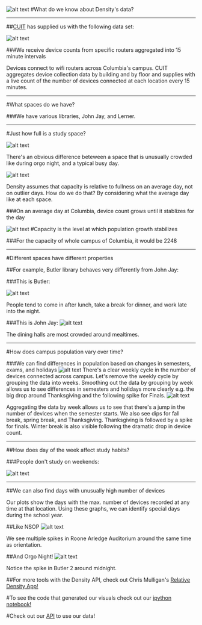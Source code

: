 ![alt text](http://library.columbia.edu/content/libraryweb/locations/business/_jcr_content/layout_featuredcontent/image.img.jpg/1369336790208.jpg)
#What do we know about Density's data?

---

##[CUIT](https://cuit.columbia.edu/) has supplied us with the following data set:

![alt text](https://github.com/adicu/density/blob/master/density/static/favicon.png?raw=true)

###We receive device counts from specific routers aggregated into 15 minute intervals

Devices connect to wifi routers across Columbia's campus.  CUIT aggregates device collection data by building and by floor and supplies with a live count of the number of devices connected at each location every 15 minutes.

---

#What spaces do we have?

###We have various libraries, John Jay, and Lerner.

---

#Just how full is a study space?



![alt text](http://www.hercampus.com/sites/default/files/2013/12/02/4192655241_df21ba1706.jpg)


There's an obvious difference beteween a space that is unusually crowded like during orgo night, and a typical busy day.

![alt text](http://library.columbia.edu/content/libraryweb/locations/butler/_jcr_content/layout_featuredcontent/image.img.jpg/1368472856821.jpg)

Density assumes that capacity is relative to fullness on an average day, not on outlier days.  How do we do that? By considering what the average day like at each space.

###On an average day at Columbia, device count grows until it stablizes for the day

![alt text](avg_day.png)
#Capacity is the level at which population growth stabilizes

###For the capacity of whole campus of Columbia, it would be 2248

---

#Different spaces have different properties

##For example, Butler library behaves very differently from John Jay:

###This is Butler:

![alt text](Butler_day.png)

People tend to come in after lunch, take a break for dinner, and work late into the night.

###This is John Jay:
![alt text](JJ_day.png)

The dining halls are most crowded around mealtimes.

---

#How does campus population vary over time?

###We can find differences in population based on changes in semesters, exams, and holidays
![alt text](dev_series.png)
There's a clear weekly cycle in the number of devices connected across campus.  Let's remove the weekly cycle by grouping the data into weeks. Smoothing out the data by grouping by week allows us to see differences in semesters and holidays more clearly e.g. the big drop around Thanksgiving and the following spike for Finals.
![alt text](weekly_count.png)

Aggregating the data by week allows us to see that there's a jump in the number of devices when the semester starts.  We also see dips for fall break, spring break, and Thanksgiving.  Thanksgiving is followed by a spike for finals.  Winter break is also visible following the dramatic drop in device count.

---

##How does day of the week affect study habits?

###People don't study on weekends:

![alt text](dayofweek.png)

---

##We can also find days with unusually high number of devices

Our plots show the days with the max. number of devices recorded at any time at that location.  Using these graphs, we can identify special days during the school year.

##Like NSOP
![alt text](nsop.png)

We see multiple spikes in Roone Arledge Auditorium around the same time as orientation.

##And Orgo Night!
![alt text](orgonight.png)

Notice the spike in Butler 2 around midnight.

##For more tools with the Density API, check out Chris Mulligan's [Relative Density App!](https://chmullig.shinyapps.io/relative_density/)


#To see the code that generated our visuals check out our [ipython notebook!](http://nbviewer.ipython.org/github/jzf2101/density/blob/master/datasci/density_demo.ipynb)

#Check out our [API](http://density.adicu.com/docs) to use our data!